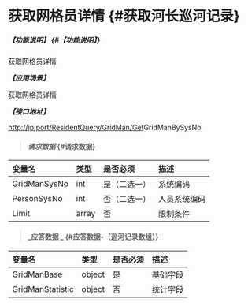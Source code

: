 # 获取网格员详情 {#获取河长巡河记录}

##### _【功能说明】_ {#【功能说明】}

获取网格员详情

_**【应用场景】**_

获取网格员详情

_**【接口地址】**_

[http://ip:port/ResidentQuery/GridMan/Get](http://ip:port/HMQuery/PatrolRiver/GetPatrolRivers)GridManBySysNo

> #### _请求数据_ {#请求数据}

| 变量名 | 类型 | 是否必须 | 描述 |
| :--- | :--- | :--- | :--- |
| GridManSysNo | int | 是（二选一） | 系统编码 |
| PersonSysNo | int | 否（二选一） | 人员系统编码 |
| Limit | array | 否 | 限制条件 |

> #### _应答数据 _ {#应答数据-（巡河记录数组）}

| 变量名 | 类型 | 是否必须 | 描述 |
| :--- | :--- | :--- | :--- |
| GridManBase | object | 是 | 基础字段 |
| GridManStatistic | object | 否 | 统计字段 |



